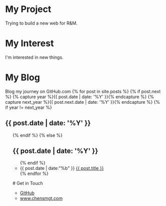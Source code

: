 # My Project
Trying to build a new web for R&M.
# My Interest
I'm interested in new things.
# My Blog
Blog my journey on GitHub.com
{% for post in site.posts %}
    {% if post.next %}
        {% capture year %}{{ post.date | date: '%Y' }}{% endcapture %}
        {% capture next_year %}{{ post.next.date | date: '%Y' }}{% endcapture %}
        {% if year != next_year %}
            </ul>
            <h2>{{ post.date | date: '%Y' }}</h2>
            <ul>
        {% endif %}
    {% else %}
        <h2>{{ post.date | date: '%Y' }}</h2>
        <ul>
    {% endif %}
    <li>
        <span>{{ post.date | date:"%b" }}</span>
        <a href="{{ post.url }}">{{ post.title }}</a>
    </li>
{% endfor %}
</ul>
# Get in Touch
<ul>
<li><a href="https://github.com/{{ site.github_chensmgt }}">GitHub</a></li>
<li><a href="https://chensmgt.com/{{ site.coffecup_www.chensmgt.com }}">www.chensmgt.com</a></li>  
</ul>
